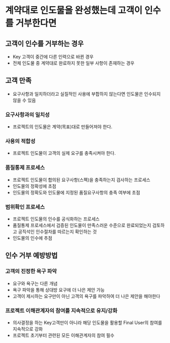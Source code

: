 # 계약대로 인도물을 완성했는데 고객이 인수를 거부한다면

## 고객이 인수를 거부하는 경우

- Key 고객이 중간에 다른 인력으로 바뀐 경우
- 전체 인도물 중 계약대로 완료하지 못한 일부 사항이 존재하는 경우

## 고객 만족

- 요구사항과 일치하더라고 실질적인 사용에 부합하지 않는다면 인도물은 인수되지 않을 수 있음

### 요구사항과의 일치성

- 프로젝트의 인도물은 계약(목표)대로 만들어져야 한다.

### 사용의 적합성

- 프로젝트 인도물이 고객의 실제 요구를 충족시켜야 한다.

### 품질통제 프로세스

- 프로젝트 인도물이 합의된 요구사항(스펙)을 충족하는지 검사하는 프로세스
- 인도물의 정확성에 초점
- 인도물의 정확도와 인도물에 지정된 품질요구사항의 충족 여부에 초점

### 범위확인 프로세스

- 프로젝트 인도물의 인수를 공식화하는 프로세스
- 품질통제 프로세스에서 검증된 인도물이 만족스러운 수준으로 완료되었는지 검토하고 공직석인 인수절차를 따르는지 확인하는 것
- 인도물의 인수에 추점

## 인수 거부 예방방법

### 고객의 진정한 욕구 파악

- 요구와 욕구는 다른 개념
- 욕구 파악을 통해 상대방 요구에 더 나은 제안 가능
- 고객이 제시하는 요구만이 아닌 고객의 욕구를 파악하여 더 나은 제안을 해야한다

### 프로젝트 이해관계자의 참여를 지속적으로 유지/강화

- 의사결정을 하는 Key고객만이 아니라 해당 인도물을 활용할 Final User의 참여를 지속적으로 강화
- 프로젝트 초기부터 관련된 모든 이해관계자의 참여 필수
